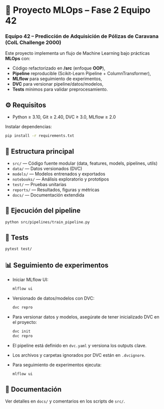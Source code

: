 # 🧠 Proyecto MLOps – Fase 2 Equipo 42
### Equipo 42 – Predicción de Adquisición de Pólizas de Caravana (CoIL Challenge 2000)

Este proyecto implementa un flujo de Machine Learning bajo prácticas **MLOps** con:
- Código refactorizado en **/src** (enfoque **OOP**),
- **Pipeline** reproducible (Scikit-Learn Pipeline + ColumnTransformer),
- **MLflow** para seguimiento de experimentos,
- **DVC** para versionar pipeline/datos/modelos,
- **Tests** mínimos para validar preprocesamiento.

## ⚙️ Requisitos
- Python ≥ 3.10, Git ≥ 2.40, DVC ≥ 3.0, MLflow ≥ 2.0

Instalar dependencias:
```bash
pip install -r requirements.txt
```

## 📂 Estructura principal

- `src/` — Código fuente modular (data, features, models, pipelines, utils)
- `data/` — Datos versionados (DVC)
- `models/` — Modelos entrenados y exportados
- `notebooks/` — Análisis exploratorio y prototipos
- `test/` — Pruebas unitarias
- `reports/` — Resultados, figuras y métricas
- `docs/` — Documentación extendida

## 🚀 Ejecución del pipeline

```bash
python src/pipelines/train_pipeline.py
```

## 🧪 Tests

```bash
pytest test/
```

## 📊 Seguimiento de experimentos

- Iniciar MLflow UI:
  ```bash
  mlflow ui
  ```
- Versionado de datos/modelos con DVC:
  ```bash
  dvc repro
  ```
- Para versionar datos y modelos, asegúrate de tener inicializado DVC en el proyecto:

  ```powershell
  dvc init
  dvc repro
  ```

- El pipeline está definido en `dvc.yaml` y versiona los outputs clave.
- Los archivos y carpetas ignorados por DVC están en `.dvcignore`.

- Para seguimiento de experimentos ejecuta:

  ```powershell
  mlflow ui
  ```

## 📖 Documentación

Ver detalles en `docs/` y comentarios en los scripts de `src/`.
